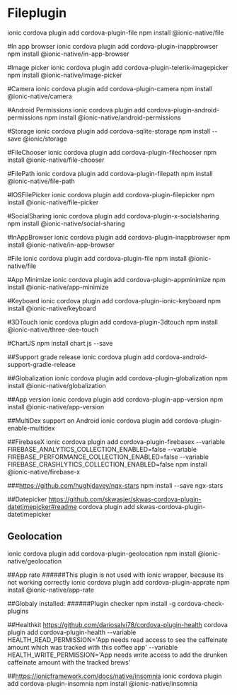 # Fileplugin
ionic cordova plugin add cordova-plugin-file
npm install @ionic-native/file


#In app browser
ionic cordova plugin add cordova-plugin-inappbrowser
npm install @ionic-native/in-app-browser


#Image picker
ionic cordova plugin add cordova-plugin-telerik-imagepicker
npm install @ionic-native/image-picker

#Camera
ionic cordova plugin add cordova-plugin-camera
npm install @ionic-native/camera

#Android Permissions
ionic cordova plugin add cordova-plugin-android-permissions
npm install @ionic-native/android-permissions


#Storage
ionic cordova plugin add cordova-sqlite-storage
npm install --save @ionic/storage


#FileChooser
ionic cordova plugin add cordova-plugin-filechooser
npm install @ionic-native/file-chooser

#FilePath
ionic cordova plugin add cordova-plugin-filepath
npm install @ionic-native/file-path


#IOSFilePicker
ionic cordova plugin add cordova-plugin-filepicker
npm install @ionic-native/file-picker

#SocialSharing
ionic cordova plugin add cordova-plugin-x-socialsharing
npm install @ionic-native/social-sharing

#InAppBrowser
ionic cordova plugin add cordova-plugin-inappbrowser
npm install @ionic-native/in-app-browser

#File
ionic cordova plugin add cordova-plugin-file
npm install @ionic-native/file

#App Minimize
ionic cordova plugin add cordova-plugin-appminimize
npm install @ionic-native/app-minimize

#Keyboard
ionic cordova plugin add cordova-plugin-ionic-keyboard
npm install @ionic-native/keyboard

#3DTouch
ionic cordova plugin add cordova-plugin-3dtouch
npm install @ionic-native/three-dee-touch

#ChartJS
npm install chart.js --save

##Support grade release
ionic cordova plugin add cordova-android-support-gradle-release

##Globalization
ionic cordova plugin add cordova-plugin-globalization
npm install @ionic-native/globalization


##App version
ionic cordova plugin add cordova-plugin-app-version
npm install @ionic-native/app-version


##MultiDex support on Android
ionic cordova plugin add cordova-plugin-enable-multidex

##FirebaseX
ionic cordova plugin add cordova-plugin-firebasex --variable FIREBASE_ANALYTICS_COLLECTION_ENABLED=false --variable FIREBASE_PERFORMANCE_COLLECTION_ENABLED=false --variable FIREBASE_CRASHLYTICS_COLLECTION_ENABLED=false
npm install @ionic-native/firebase-x

###https://github.com/hughjdavey/ngx-stars
npm install --save ngx-stars

##Datepicker
https://github.com/skwasjer/skwas-cordova-plugin-datetimepicker#readme
cordova plugin add skwas-cordova-plugin-datetimepicker

## Geolocation
ionic cordova plugin add cordova-plugin-geolocation
npm install @ionic-native/geolocation

##App rate
######This plugin is not used with ionic wrapper, because its not working correctly
ionic cordova plugin add cordova-plugin-apprate
npm install @ionic-native/app-rate

##Globaly installed:
######Plugin checker
npm install -g cordova-check-plugins

##Healthkit
https://github.com/dariosalvi78/cordova-plugin-health
cordova plugin add cordova-plugin-health --variable HEALTH_READ_PERMISSION='App needs read access to see the caffeinate amount which was tracked with this coffee app' --variable HEALTH_WRITE_PERMISSION='App needs write access to add the drunken caffeinate amount with the tracked brews'

##https://ionicframework.com/docs/native/insomnia
ionic cordova plugin add cordova-plugin-insomnia
npm install @ionic-native/insomnia
